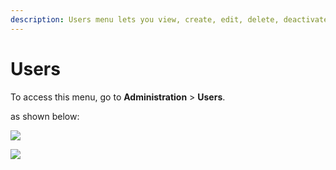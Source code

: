 ```yaml
---
description: Users menu lets you view, create, edit, delete, deactivate, and, invite users.
---
```


# Users

To access this menu, go to **Administration** > **Users**.

as shown below:

![](<../../../.gitbook/assets/2021-11-20\_23-29-48 copy (1).png>)

![](<../../../.gitbook/assets/2021-11-21\_00-28-10 (1).png>)
